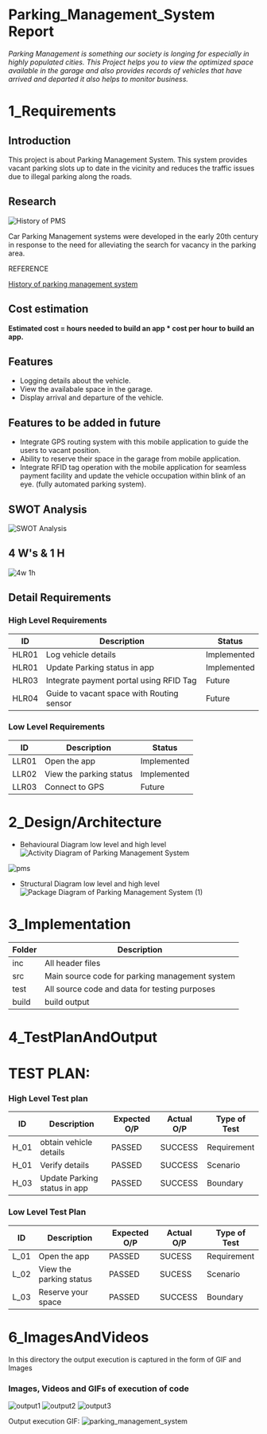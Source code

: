 # Parking_Management_System Report

*Parking Management is something our society is longing for especially in highly populated cities. This Project helps you to view the optimized space available in the garage and also provides records of vehicles that have arrived and departed it also helps to monitor business.*

# 1_Requirements

## Introduction
This project is about Parking Management System. This system provides vacant parking slots up to date in the vicinity and reduces the traffic issues due to illegal parking along the roads.

## Research

![History of PMS](https://user-images.githubusercontent.com/59198753/142820003-0569fc32-2d4c-404e-a555-ce9a03c4ef6c.jpg)


Car Parking Management systems were developed in the early 20th century in response to the need for alleviating the search for vacancy in the parking area.

REFERENCE

[History of parking management system](https://blog.getmyparking.com/2017/07/12/history-of-automated-parking-system/)

## Cost estimation

**Estimated cost = hours needed to build an app * cost per hour to build an app.**


## Features

  - Logging details about the vehicle.
  - View the availabale space in the garage. 
  - Display arrival and departure of the vehicle.

## Features to be added in future

  - Integrate GPS routing system with this mobile application to guide the users to vacant position.
  - Ability to reserve their space in the garage from mobile application.
  - Integrate RFID tag operation with the mobile application for seamless payment facility and update the vehicle occupation within blink of an eye. (fully automated parking    system).

## SWOT Analysis
![SWOT Analysis](https://user-images.githubusercontent.com/59198753/142820086-951e7b7b-8fb1-4132-b224-a5388751bb9f.jpg)

## 4 W's & 1 H
![4w 1h](https://user-images.githubusercontent.com/59198753/142821633-8a7b353d-2478-4df5-90fd-c60b5e75610a.jpg)

## Detail Requirements

### High Level Requirements
| ID    | Description                             | Status              | 
|-------|-----------------------------------------|---------------------|
| HLR01 |Log vehicle details                      |Implemented          |
| HLR01 |Update Parking status in app             |Implemented          |
| HLR03 |Integrate payment portal using RFID Tag  |Future               |
| HLR04 |Guide to vacant space with Routing sensor|Future               |
### Low Level Requirements
| ID    | Description           | Status              | 
|-------|-----------------------|---------------------|
| LLR01 |Open the app           |   Implemented       |
| LLR02 |View the parking status|   Implemented       |
| LLR03 |Connect to GPS         |   Future            |

# 2_Design/Architecture

* Behavioural Diagram low level and high level
![Activity Diagram of Parking Management System](https://user-images.githubusercontent.com/59198753/143300781-e0331be1-8326-47f5-ad75-70f57efd7d1b.png)

![pms](https://user-images.githubusercontent.com/59198753/143300790-6f8c56dd-bf5b-42ff-a9e2-61502a949d6e.png)

* Structural Diagram low level and high level
![Package Diagram of Parking Management System (1)](https://user-images.githubusercontent.com/59198753/143303224-58eeb946-632a-4ec9-befe-e47d97129760.png)

# 3_Implementation

| Folder | Description                                    |              
|------- |------------------------------------------------|
| inc    | All header files                               |                     
| src    | Main source code for parking management system |
| test   | All source code and data for testing purposes  |
| build  | build output                                   |

# 4_TestPlanAndOutput

# TEST PLAN:
### High Level Test plan
| ID    | Description                             | Expected O/P | Actual O/P | Type of Test |
|-------|-----------------------------------------| ------------ | ---------- | ------------ |
| H_01  |obtain vehicle details                   |PASSED        |SUCCESS     | Requirement  |
| H_01  |Verify details                           |PASSED        |SUCCESS     | Scenario     |
| H_03  |Update Parking status in app             |PASSED        |SUCCESS     | Boundary     |


### Low Level Test Plan
| ID    | Description           | Expected O/P | Actual O/P | Type of Test | 
|-------|-----------------------| ------------ | -----------| ------------ |
| L_01  |Open the app           | PASSED       |SUCESS      | Requirement  |
| L_02  |View the parking status| PASSED       |SUCESS      | Scenario     |
| L_03  |Reserve your space     | PASSED       |SUCCESS     | Boundary     |

# 6_ImagesAndVideos

In this directory the output execution is captured in the form of GIF and Images

### Images, Videos and GIFs of execution of code 

![output1](https://user-images.githubusercontent.com/59198753/143302062-7e902e03-3410-42a2-ab39-6f62a5a2236b.png)
![output2](https://user-images.githubusercontent.com/59198753/143302069-2e33477d-099c-4423-990b-c9f71802d4a8.png)
![output3](https://user-images.githubusercontent.com/59198753/143302072-9db5a6bf-7cc8-4a15-9a79-04e85f2c9bba.png)

Output execution GIF:
![parking_management_system](https://user-images.githubusercontent.com/59198753/143302204-42bb98df-d610-4875-a88a-672d6b26df3f.gif)







